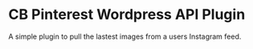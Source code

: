 # CB Pinterest Wordpress API Plugin

A simple plugin to pull the lastest images from a users Instagram feed.